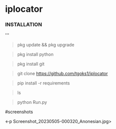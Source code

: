 # iplocator


### INSTALLATION
'''
> pkg update && pkg upgrade

> pkg install python

> pkg install git

> git clone https://github.com/tgoks1/iplocator 

> pip install -r requirements

>ls

>python Run.py

#screenshots


<-p Screenshot_20230505-000320_Anonesian.jpg>
